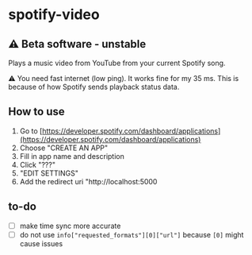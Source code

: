 # spotify-video
## :warning: Beta software - unstable
Plays a music video from YouTube from your current Spotify song.

:warning: You need fast internet (low ping). It works fine for my 35 ms. This is because of how Spotify sends playback status data.

## How to use
1. Go to [https://developer.spotify.com/dashboard/applications](https://developer.spotify.com/dashboard/applications)
2. Choose "CREATE AN APP"
3. Fill in app name and description
4. Click "???"
5. "EDIT SETTINGS"
6. Add the redirect uri "http://localhost:5000

## to-do
* [ ] make time sync more accurate
* [ ] do not use `info["requested_formats"][0]["url"]` because `[0]` might cause issues